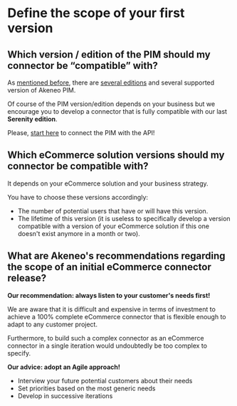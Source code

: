 # Define the scope of your first version

## Which version / edition of the PIM should my connector be “compatible” with?

As [mentioned before](step2-understand-akeneo-pim.html), there are [several editions](https://www.akeneo.com/compare-editions/) and several supported version of Akeneo PIM.

Of course of the PIM version/edition depends on your business but we encourage you to develop a connector that is fully compatible with our last **Serenity edition**.

Please, [start here](https://api.akeneo.com/getting-started/connect-the-pim-4x/welcome.html) to connect the PIM with the API!

## Which eCommerce solution versions should my connector be compatible with?

It depends on your eCommerce solution and your business strategy.

You have to choose these versions accordingly:
* The number of potential users that have or will have this version.
* The lifetime of this version (it is useless to specifically develop a version compatible with a version of your eCommerce solution if this one doesn't exist anymore in a month or two).

## What are Akeneo's recommendations regarding the scope of an initial eCommerce connector release?

**Our recommendation: always listen to your customer's needs first!**

We are aware that it is difficult and expensive in terms of investment to achieve a 100% complete eCommerce connector that is flexible enough to adapt to any customer project.

Furthermore, to build such a complex connector as an eCommerce connector in a single iteration would undoubtedly be too complex to specify.

**Our advice: adopt an Agile approach!**

* Interview your future potential customers about their needs
* Set priorities based on the most generic needs
* Develop in successive iterations
